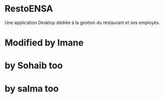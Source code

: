 ﻿# RestoENSA
Une application Desktop dédiée à la gestion du restaurant et ses employés.

# Modified by Imane 
# by Sohaib too
# by salma too
